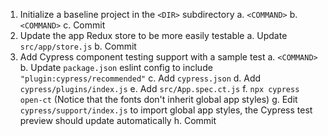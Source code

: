 1. Initialize a baseline project in the `<DIR>` subdirectory
   a. `<COMMAND>`
   b. `<COMMAND>`
   c. Commit <COMMIT>
2. Update the app Redux store to be more easily testable
   a. Update `src/app/store.js`
   b. Commit <COMMIT>
3. Add Cypress component testing support with a sample test
   a. `<COMMAND>`
   b. Update `package.json` eslint config to include `"plugin:cypress/recommended"`
   c. Add `cypress.json`
   d. Add `cypress/plugins/index.js`
   e. Add `src/App.spec.ct.js`
   f. `npx cypress open-ct` (Notice that the fonts don't inherit global app styles)
   g. Edit `cypress/support/index.js` to import global app styles, the Cypress test preview should update automatically
   h. Commit <COMMIT>
